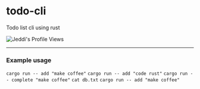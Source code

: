# todo-cli
Todo list cli using rust

![Jeddi's Profile Views](https://api.visitorbadge.io/api/visitors?path=https%3A%2F%2Fgithub.com%2FJeddi212&countColor=%23fce775&style=flat-square)

<hr>

### Example usage
`cargo run -- add "make coffee"`
`cargo run -- add "code rust"`
`cargo run -- complete "make coffee"`
`cat db.txt`
`cargo run -- add "make coffee"`
